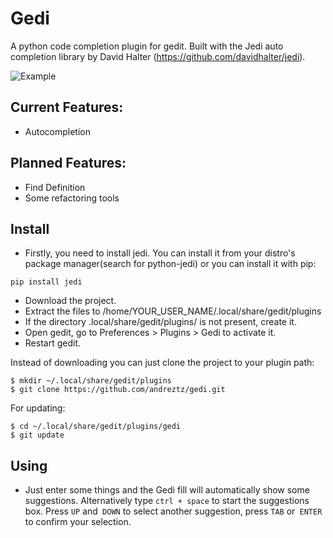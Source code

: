 # Gedi
A python code completion plugin for gedit. Built with the Jedi auto completion library by David Halter (https://github.com/davidhalter/jedi).

![Example](/screenshots/completion-1.png)

## Current Features:
- Autocompletion

## Planned Features:
- Find Definition
- Some refactoring tools

## Install
- Firstly, you need to install jedi. You can install it from your distro's package manager(search for python-jedi) or you can install it with pip:
```
pip install jedi
```
- Download the project.
- Extract the files to /home/YOUR_USER_NAME/.local/share/gedit/plugins
- If the directory .local/share/gedit/plugins/ is not present, create it.
- Open gedit, go to Preferences > Plugins > Gedi to activate it.
- Restart gedit.

Instead of downloading you can just clone the project to your plugin path:
```
$ mkdir ~/.local/share/gedit/plugins
$ git clone https://github.com/andreztz/gedi.git
```
For updating:
```
$ cd ~/.local/share/gedit/plugins/gedi
$ git update
```

## Using
- Just enter some things and the Gedi fill will automatically show some suggestions. Alternatively type `ctrl + space` to start the suggestions box. Press `UP` and` DOWN` to select another suggestion, press `TAB` or` ENTER` to confirm your selection.